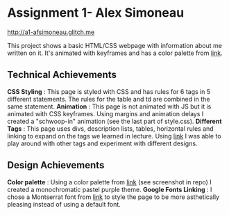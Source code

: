 # Assignment 1- Alex Simoneau

http://a1-afsimoneau.glitch.me

This project shows a basic HTML/CSS webpage with information about me written on it. It's animated with keyframes and has a color palette from [link](color.adobe.com).

## Technical Achievements

**CSS Styling**
: This page is styled with CSS and has rules for 6 tags in 5 different statements. The rules for the table and td are combined in the same statement.
**Animation**
: This page is not animated with JS but it is animated with CSS keyframes. Using margins and animation delays I created a "schwoop-in" animation (see the last part of style.css).
**Different Tags**
: This page uses divs, description lists, tables, horizontal rules and linking to expand on the tags we learned in lecture. Using [link](w3schools.com) I was able to play around with other tags and experiment with different designs.

## Design Achievements

**Color palette**
: Using a color palette from [link](color.adobe.com) (see screenshot in repo) I created a monochromatic pastel purple theme.
**Google Fonts Linking**
: I chose a Montserrat font from [link](fonts.google.com) to style the page to be more asthetically pleasing instead of using a default font.
